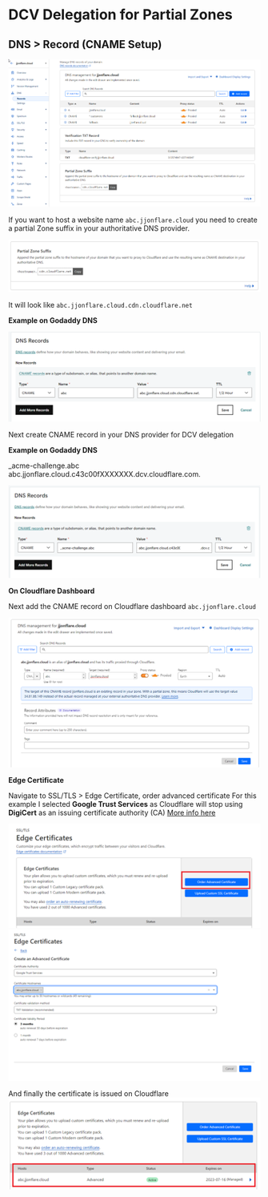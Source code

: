 # DCV Delegation for Partial Zones

## DNS > Record (CNAME Setup)

![](./1.CNAMEDNS.png)


If you want to host a website name ```abc.jjonflare.cloud``` you need to create a partial Zone suffix in your authoritative DNS provider.

![](./2.partialdns.png)

It will look like ```abc.jjonflare.cloud.cdn.cloudflare.net```

**Example on Godaddy DNS**


![](./3.GodaddyDNS.png)


Next create CNAME record in your DNS provider for DCV delegation



**Example on Godaddy DNS**

_acme-challenge.abc abc.jjonflare.cloud.c43c00fXXXXXXX.dcv.cloudflare.com.

![](./4.DCV.png)

**On Cloudflare Dashboard**

Next add the CNAME record on Cloudflare dashboard ```abc.jjonflare.cloud```

![](./5.CloudflareDNS.png)

**Edge Certificate**

Navigate to SSL/TLS > Edge Certificate, order advanced certificate
For this example I selected **Google Trust Services** as Cloudflare will stop using **DigiCert** as an issuing certificate authority (CA) [More info here](https://developers.cloudflare.com/ssl/reference/migration-guides/digicert-update/advanced-certificates/)


![](./6.OrderAdvcert.png)
![](./7.googletrust.png)

And finally the certificate is issued on Cloudflare
![](./8.Certissued.png)
